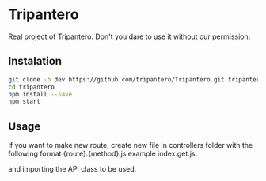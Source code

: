 # Tripantero

Real project of Tripantero. Don't you dare to use it without our permission.

## Instalation
```bash
git clone -b dev https://github.com/tripantero/Tripantero.git tripantero
cd tripantero
npm install --save
npm start
```

## Usage

If you want to make new route,
create new file in controllers folder with the following format {route}.{method}.js
example index.get.js.

and importing the API class to be used.